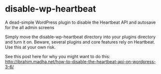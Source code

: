 disable-wp-heartbeat
====================

A dead-simple WordPress plugin to disable the Heartbeat API and autosave for the all admin screens

Simply move the disable-wp-heartbeat directory into your plugins directory and turn it on.  Beware, several plugins and core features rely on Heartbeat.  Use this at your own risk.
 
See this post here for why you might want to do this: http://ibrahim.madha.net/how-to-disable-the-heartbeat-api-on-wordpress-3-6/
